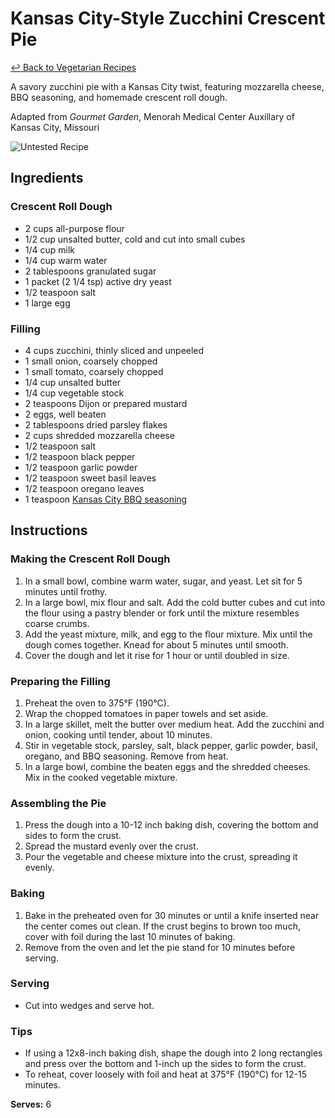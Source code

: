 # Kansas City-Style Zucchini Crescent Pie

[&larrhk; Back to Vegetarian Recipes](./README.md)

A savory zucchini pie with a Kansas City twist, featuring mozzarella cheese, BBQ seasoning, and homemade crescent roll dough.

Adapted from _Gourmet Garden_, Menorah Medical Center Auxillary of Kansas City, Missouri

![Untested Recipe](https://badgen.net/badge/untested/recipe/AA4A44)

## Ingredients

### Crescent Roll Dough
- 2 cups all-purpose flour
- 1/2 cup unsalted butter, cold and cut into small cubes
- 1/4 cup milk
- 1/4 cup warm water
- 2 tablespoons granulated sugar
- 1 packet (2 1/4 tsp) active dry yeast
- 1/2 teaspoon salt
- 1 large egg

### Filling
- 4 cups zucchini, thinly sliced and unpeeled
- 1 small onion, coarsely chopped
- 1 small tomato, coarsely chopped
- 1/4 cup unsalted butter
- 1/4 cup vegetable stock
- 2 teaspoons Dijon or prepared mustard
- 2 eggs, well beaten
- 2 tablespoons dried parsley flakes
- 2 cups shredded mozzarella cheese
- 1/2 teaspoon salt
- 1/2 teaspoon black pepper
- 1/2 teaspoon garlic powder
- 1/2 teaspoon sweet basil leaves
- 1/2 teaspoon oregano leaves
- 1 teaspoon [Kansas City BBQ seasoning](../sauces-seasonings/kansas-city-bbq-seasoning.md)

## Instructions

### Making the Crescent Roll Dough
1. In a small bowl, combine warm water, sugar, and yeast. Let sit for 5 minutes until frothy.
2. In a large bowl, mix flour and salt. Add the cold butter cubes and cut into the flour using a pastry blender or fork until the mixture resembles coarse crumbs.
3. Add the yeast mixture, milk, and egg to the flour mixture. Mix until the dough comes together. Knead for about 5 minutes until smooth.
4. Cover the dough and let it rise for 1 hour or until doubled in size.

### Preparing the Filling
1. Preheat the oven to 375°F (190°C).
2. Wrap the chopped tomatoes in paper towels and set aside.
3. In a large skillet, melt the butter over medium heat. Add the zucchini and onion, cooking until tender, about 10 minutes.
4. Stir in vegetable stock, parsley, salt, black pepper, garlic powder, basil, oregano, and BBQ seasoning. Remove from heat.
5. In a large bowl, combine the beaten eggs and the shredded cheeses. Mix in the cooked vegetable mixture.

### Assembling the Pie
1. Press the dough into a 10-12 inch baking dish, covering the bottom and sides to form the crust.
2. Spread the mustard evenly over the crust.
3. Pour the vegetable and cheese mixture into the crust, spreading it evenly.

### Baking
1. Bake in the preheated oven for 30 minutes or until a knife inserted near the center comes out clean. If the crust begins to brown too much, cover with foil during the last 10 minutes of baking.
2. Remove from the oven and let the pie stand for 10 minutes before serving.

### Serving
- Cut into wedges and serve hot.

### Tips
- If using a 12x8-inch baking dish, shape the dough into 2 long rectangles and press over the bottom and 1-inch up the sides to form the crust.
- To reheat, cover loosely with foil and heat at 375°F (190°C) for 12-15 minutes.

**Serves:** 6
